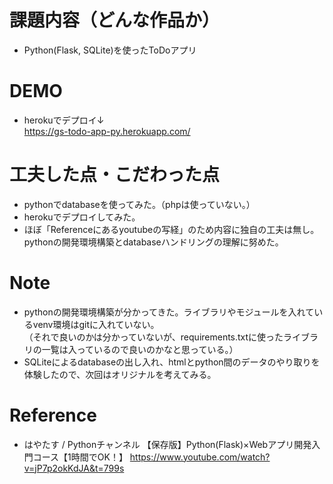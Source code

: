 # 課題内容（どんな作品か）

- Python(Flask, SQLite)を使ったToDoアプリ
 
# DEMO
- herokuでデプロイ↓<br>
https://gs-todo-app-py.herokuapp.com/

# 工夫した点・こだわった点

- pythonでdatabaseを使ってみた。（phpは使っていない。）
- herokuでデプロイしてみた。
- ほぼ「Referenceにあるyoutubeの写経」のため内容に独自の工夫は無し。pythonの開発環境構築とdatabaseハンドリングの理解に努めた。
 
# Note

- pythonの開発環境構築が分かってきた。ライブラリやモジュールを入れているvenv環境はgitに入れていない。<br>（それで良いのかは分かっていないが、requirements.txtに使ったライブラリの一覧は入っているので良いのかなと思っている。）
- SQLiteによるdatabaseの出し入れ、htmlとpython間のデータのやり取りを体験したので、次回はオリジナルを考えてみる。

# Reference

- はやたす / Pythonチャンネル
  【保存版】Python(Flask)×Webアプリ開発入門コース【1時間でOK！】
  https://www.youtube.com/watch?v=jP7p2okKdJA&t=799s
